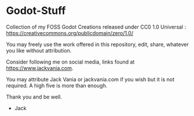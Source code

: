 # Godot-Stuff
Collection of my FOSS Godot Creations released under CC0 1.0 Universal : https://creativecommons.org/publicdomain/zero/1.0/

You may freely use the work offered in this repository, edit, share, whatever you like without attribution.

Consider following me on social media, links found at https://www.jackvania.com.

You may attribute Jack Vania or jackvania.com if you wish but it is not required. A high five is more than enough.

Thank you and be well.

- Jack
